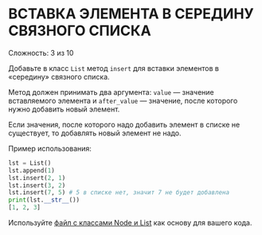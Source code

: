 # ВСТАВКА ЭЛЕМЕНТА В СЕРЕДИНУ СВЯЗНОГО СПИСКА

Сложность: 3 из 10

Добавьте в класс `List` метод `insert` для вставки элементов в «середину» связного списка.

Метод должен принимать два аргумента: `value` — значение вставляемого элемента и `after_value` — значение, после которого нужно добавить новый элемент.

Если значения, после которого надо добавить элемент в списке не существует, то добавлять новый элемент не надо.

Пример использования:

```python
lst = List()
lst.append(1)
lst.insert(2, 1)
lst.insert(3, 2)
lst.insert(7, 5) # 5 в списке нет, значит 7 не будет добавлена
print(lst.__str__())
[1, 2, 3]
```

Используйте [файл с классами Node и List](initial.py) как основу для вашего кода.